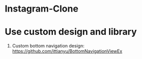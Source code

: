 # Instagram-Clone
# Use custom design and library
01. Custom bottom navigation design: https://github.com/ittianyu/BottomNavigationViewEx
